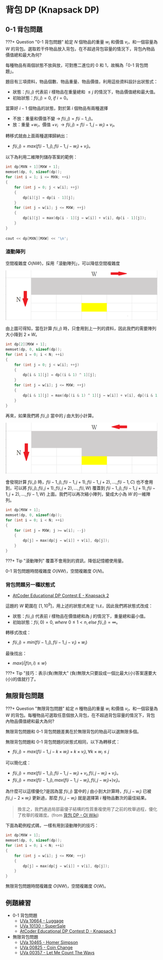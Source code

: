 # 背包 DP (Knapsack DP)

## 0-1 背包問題

???+ Question "0-1 背包問題"
	給定 $N$ 個物品的重量 $w_i$ 和價值 $v_i$，和一個容量為 $W$ 的背包。選取若干件物品放入背包，在不超過背包容量的情況下，背包內物品價值總和最大為何?

每種物品有兩個狀態不放與放，可對應二進位的 $0$ 和 $1$，故稱為「0-1 背包問題」。

題目有三項資料，物品個數、物品重量、物品價值，利用這些資料設計出狀態式：

- 狀態：$f(i,j)$ 代表前 $i$ 樣物品在重量總和 $\leq j$ 的情況下，物品價值總和最大值。
- 初始狀態：$f(i,j)=0,\ if\ i = 0$。

當算好 $i-1$ 個物品的狀態，對於第 $i$ 個物品有兩種選擇

- 不放：重量和價值不變 $\to$ $f(i,j)=f(i-1,j)$。
- 放：重量 $+w_i$，價值 $+v_i$ $\to f(i,j)=f(i-1,j-w_i)+v_i$。

轉移式就由上面兩種選擇歸納出：

- $f(i,j)=max(f(i-1,j),f(i-1,j-w_i)+v_i)$。

以下為利用二維陣列儲存答案的範例：

```cpp
int dp[MXN + 1][MXW + 1];
memset(dp, 0, sizeof(dp));
for (int i = 1; i <= MXN; ++i)
{
    for (int j = 0; j < w[i]; ++j)
    {
        dp[i][j] = dp[i - 1][j];
    }
    for (int j = w[i]; j <= MXW; ++j)
    {
        dp[i][j] = max(dp[i - 1][j − w[i]] + v[i], dp[i - 1][j]);
    }
}

cout << dp[MXN][MXW] << '\n';
```

### 滾動陣列
空間複雜度 $O(NW)$，採用「滾動陣列」，可以降低空間複雜度

![](images/knapsack01.png)

由上圖可得知，當在計算 $f(i,j)$ 時，只會用到上一列的資料，因此我們的需要陣列大小降到 $2\times W$。

```cpp
int dp[2][MXW + 1];
memset(dp, 0, sizeof(dp));
for (int i = 0; i < N; ++i)
{
    for (int j = 0; j < w[i]; ++j)
    {
        dp[i & 1][j] = dp[(i & 1) ^ 1][j];
    }
    for (int j = w[i]; j <= MXW; ++j)
    {
        dp[i & 1][j] = max(dp[(i & 1) ^ 1][j − w[i]] + v[i], dp[(i & 1) ^ 1][j]);
    }
}
```

再來，如果我們將 $f(i,j)$ 當中的 $j$ 由大到小計算。

![](images/knapsack02.png)

會發現計算 $f(i,j)$ 時，$f(i-1,j),f(i-1,j+1),f(i-1,j+2),...,f(i-1,C)$ 也不會用到，可以將 $f(i,j),f(i,j+1),f(i,j+2),...,f(i,W)$ 覆蓋到 $f(i-1,j),f(i-1,j+1),f(i-1,j+2),...,f(i-1,W)$ 上面。我們可以再次縮小陣列，變成大小為 $W$ 的一維陣列。

```cpp
int dp[MXW + 1];
memset(dp, 0, sizeof(dp));
for (int i = 0; i < N; ++i)
{
    for (int j = MXW; j >= w[i]; --j)
    {
        dp[j] = max(dp[j − w[i]] + v[i], dp[j]);
    }
}
```

???+ Tip "滾動陣列"
    覆蓋不會用到的資訊，降低記憶體使用量。

0-1 背包問題時間複雜度 $O(NW)$，空間複雜度 $O(N)$。

### 背包問題另一種狀態式
- [AtCoder Educational DP Contest E - Knapsack 2](https://atcoder.jp/contests/dp/tasks/dp_e)

這題的 $W$ 範圍在 $[1,10^9]$，用上述的狀態式肯定 `TLE`，因此我們將狀態式改成：

- 狀態：$f(i,j)$ 代表前 $i$ 樣物品在價值總和為 $j$ 的情況下，重量總和最小值。
- 初始狀態：$f(i,0)=0,\ where\ 0\leq 1< n,else\ f(i,j)=\infty$。

轉移式改成：

- $f(i,j)=min(f(i-1,j),f(i-1,j-v_i)+w_i)$

最後找出：

- $max\{i|f(n,i)\leq w\}$

???+ Tip "技巧：表示(負)無限大"
	(負)無限大只要設成一個比最大(小)答案還要大(小)的值就行了。

## 無限背包問題

???+ Question "無限背包問題"
	給定 $n$ 種物品的重量 $w_i$ 和價值 $v_i$，和一個容量為 $W$ 的背包。每種物品可選取任意個放入背包，在不超過背包容量的情況下，背包內物品價值總和最大為何?

無限背包問題和 0-1 背包問題差異在於無限背包的物品可以選無限多個。

無限背包問題和 0-1 背包問題的狀態式相同，以下為轉移式：

- $f(i,j)=max(f(i-1,j-k\times w_i)+ k\times v_i), \forall k\times w_i\leq j$

可以簡化成：

- $f(i,j)=max(f(i-1,j),f(i-1,j-w_i)+v_i,f(i,j-w_i)+v_i)$。
- $f(i,j)=max(f(i-1,j),max(f(i-1,j-w_i),f(i,j-w_i)+)v_i)$。

為什麼可以這樣優化?是因為當 $f(i,j)$ 當中的 $j$ 由小到大計算時，$f(i,j-w_i)$ 已被 $f(i,j-2\times w_i)$ 更新過，那麼 $f(i,j-w_i)$ 就是選擇第 $i$ 種物品數次的最佳結果。

> 換言之，我們通過局部最優子結構的性質重複使用了之前的枚舉過程，優化了枚舉的複雜度。(from [背包 DP - OI Wiki](https://oi-wiki.org/dp/knapsack/))

下面為範例程式碼，一樣有用到滾動陣列的技巧：

```cpp
int dp[MXW + 1];
memset(dp, 0, sizeof(dp));
for (int i = 0; i < N; ++i)
{
    for (int j = w[i]; j <= MXW; ++j)
    {
        dp[j] = max(dp[j − w[i]] + v[i], dp[j]);
    }
}
```

無限背包問題時間複雜度 $O(NW)$，空間複雜度 $O(W)$。

## 例題練習

-   0-1 背包問題
    -  [UVa 10664 - Luggage](http://uva.onlinejudge.org/external/106/10664.pdf)
    -  [UVa 10130 - SuperSale](http://uva.onlinejudge.org/external/101/10130.pdf)
	-  [AtCoder Educational DP Contest D - Knapsack 1](https://atcoder.jp/contests/dp/tasks/dp_d)
-   無限背包問題
    -  [UVa 10465 - Homer Simpson](http://uva.onlinejudge.org/external/104/10465.pdf) 
    -  [UVa 00825 - Coin Change](http://uva.onlinejudge.org/external/8/825.pdf)
    -  [UVa 00357 - Let Me Count The Ways](http://uva.onlinejudge.org/external/3/357.pdf)